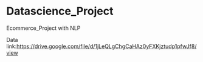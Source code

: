 # Datascience_Project
Ecommerce_Project with NLP


Data link:https://drive.google.com/file/d/1jLeQLgChgCaHAz0yFXKjztudp1pfwJf8/view
